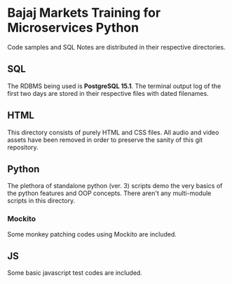 # Bajaj Markets Training for Microservices Python
Code samples and SQL Notes are distributed in their respective
directories.

## SQL
The RDBMS being used is **PostgreSQL 15.1**.  The terminal
output log of the first two days are stored in their respective files
with dated filenames.

## HTML
This directory consists of purely HTML and CSS files.  All
audio and video assets have been removed in order to preserve the
sanity of this git repository.

## Python
The plethora of standalone python (ver. 3) scripts demo
the very basics of the python features and OOP concepts.
There aren't any multi-module scripts in this directory.

### Mockito
Some monkey patching codes using Mockito are included.

## JS
Some basic javascript test codes are included.

